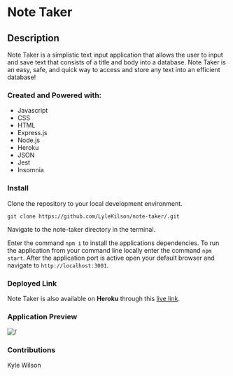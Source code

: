 # Note Taker

## Description
Note Taker is a simplistic text input application that allows the user to input and save text that consists of a title and body into a database. Note Taker is an easy, safe, and quick way to access and store any text into an efficient database!

### Created and Powered with:
* Javascript
* CSS
* HTML
* Express.js
* Node.js
* Heroku
* JSON
* Jest
* Insomnia

### Install
Clone the repository to your local development environment.

```
git clone https://github.com/LyleKilson/note-taker/.git
```
Navigate to the note-taker directory in the terminal.

Enter the command `npm i` to install the applications dependencies. To run the application from your command line locally enter the command `npm start`. 
After the application port is active open your default browser and navigate to `http://localhost:3001`.

### Deployed Link
Note Taker is also available on **Heroku** through this [live link](https://shrouded-anchorage-40032.herokuapp.com/notes).

### Application Preview
![/](./public/assets/images/index.png)

### Contributions
Kyle Wilson
